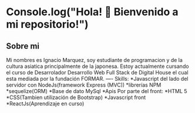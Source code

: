 # Console.log("Hola! 👋 Bienvenido a mi repositorio!") 
<!--
**ignacioM3/IgnacioM3** is a ✨ _special_ ✨ repository because its `README.md` (this file) appears on your GitHub profile.
-->
## Sobre mi

Mi nombres es Ignacio Marquez, soy estudiante de programacion y de la cultura asiatica principalmente de la japonesa. Estoy actualmente cursando el curso de Desarrolador Desarrollo Web Full Stack de Digital House el cual esta mediada por la fundación FORMAR. 
—-
Skills:
    *Javascript del lado del servidor con NodeJs(framework Express (MVC))
    *librerías NPM
    *sequelize(ORM)
    *Base de dato MySql
    *Apis
  Por parte del front:
    *HTML 5 
    *CSS(Tambien utilización de Bootstrap)
    *Javascript front
    *ReactJs(Aprendizaje en curso)
